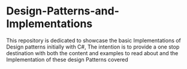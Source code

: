 # Design-Patterns-and-Implementations
This repository is dedicated to showcase the basic Implementations of Design patterns initially with C#, The intention is to provide a one stop destination with both the content and examples to read about and the Implementation of these design Patterns covered
